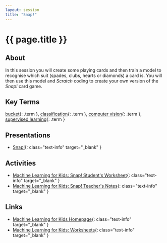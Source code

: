 ```yaml
---
layout: session
title: "Snap!"
---
```


# {{ page.title }}

## About

In this session you will create some playing cards and then train a model to recognise which suit (spades, clubs, hearts or diamonds) a card is.
You will then use this model and *Scratch* coding to create your own version of the *Snap!* card game.

## Key Terms

[bucket](){: .term }, [classification](){: .term }, [computer vision](){: .term }, [supervised learning](){: .term } 

## Presentations

- [Snap!](presentation/snap.pdf){: class="text-info" target="_blank" } <i class="fas fa-file-pdf session-icon"></i>

## Activities

- [Machine Learning for Kids: Snap! Student's Worksheet](snap_activity_student_worksheet.pdf){: class="text-info" target="_blank" } <i class="fas fa-file-pdf session-icon"></i>
- [Machine Learning for Kids: Snap! Teacher's Notes](snap_activity_teacher_notes.pdf){: class="text-info" target="_blank" } <i class="fas fa-file-pdf session-icon"></i>

## Links

- [Machine Learning for Kids Homepage](https://machinelearningforkids.co.uk/){: class="text-info" target="_blank" } <i class="fas fa-link session-icon"></i>
- [Machine Learning for Kids: Worksheets](https://machinelearningforkids.co.uk/#!/worksheets){: class="text-info" target="_blank" } <i class="fas fa-link session-icon"></i>